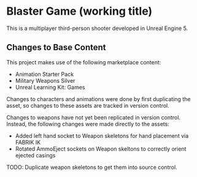 # Blaster Game (working title)

This is a multiplayer third-person shooter developed in Unreal Engine 5.

## Changes to Base Content

This project makes use of the following marketplace content:

- Animation Starter Pack
- Military Weapons Silver
- Unreal Learning Kit: Games

Changes to characters and animations were done by first duplicating the asset, so changes to these assets are tracked in version control.

Changes to weapons have not yet been replicated in version control. Instead, the following changes were made directly to the assets:

- Added left hand socket to Weapon skeletons for hand placement via FABRIK IK
- Rotated AmmoEject sockets on Weapon skeltons to correctly orient ejected casings

TODO: Duplicate weapon skeletons to get them into source control.